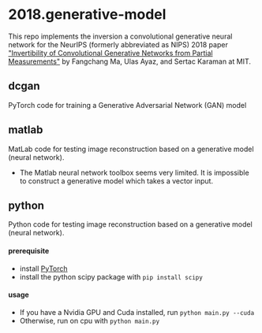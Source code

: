 # 2018.generative-model
This repo implements the inversion a convolutional generative neural network for the NeurIPS (formerly abbreviated as NIPS) 2018 paper ["Invertibility of Convolutional Generative Networks from Partial Measurements"](https://papers.nips.cc/paper/2018/hash/e0ae4561193dbf6e4cf7e8f4006948e3-Abstract.html) by Fangchang Ma, Ulas Ayaz, and Sertac Karaman at MIT.

## dcgan
PyTorch code for training a Generative Adversarial Network (GAN) model

## matlab
MatLab code for testing image reconstruction based on a generative model (neural network).
- The Matlab neural network toolbox seems very limited. It is impossible to construct a generative model which takes a vector input.

## python
Python code for testing image reconstruction based on a generative model (neural network).

#### prerequisite
- install [PyTorch](http://pytorch.org/)
- install the python scipy package with `pip install scipy`

#### usage
- If you have a Nvidia GPU and Cuda installed, run `python main.py --cuda`
- Otherwise, run on cpu with `python main.py` 

